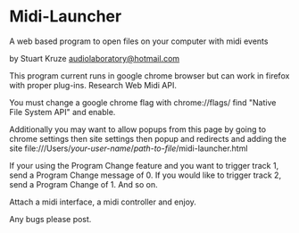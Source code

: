 # Midi-Launcher
A web based program to open files on your computer with midi events

by Stuart Kruze audiolaboratory@hotmail.com

This program current runs in google chrome browser but can work in firefox with proper plug-ins. Research Web Midi API.

You must change a google chrome flag with chrome://flags/ find "Native File System API" and enable.

Additionally you may want to allow popups from this page by going to chrome settings then site settings then popup and redirects and adding the site file:///Users/*your-user-name*/*path-to-file*/midi-launcher.html

If your using the Program Change feature and you want to trigger track 1, send a Program Change message of 0. If you would like to trigger track 2, send a Program Change of 1. And so on.

Attach a midi interface, a midi controller and enjoy.

Any bugs please post.
